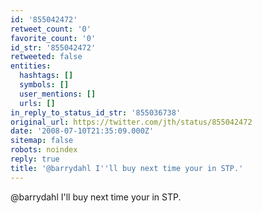 ```yaml
---
id: '855042472'
retweet_count: '0'
favorite_count: '0'
id_str: '855042472'
retweeted: false
entities:
  hashtags: []
  symbols: []
  user_mentions: []
  urls: []
in_reply_to_status_id_str: '855036738'
original_url: https://twitter.com/jth/status/855042472
date: '2008-07-10T21:35:09.000Z'
sitemap: false
robots: noindex
reply: true
title: '@barrydahl I''ll buy next time your in STP.'
---
```


@barrydahl I'll buy next time your in STP.